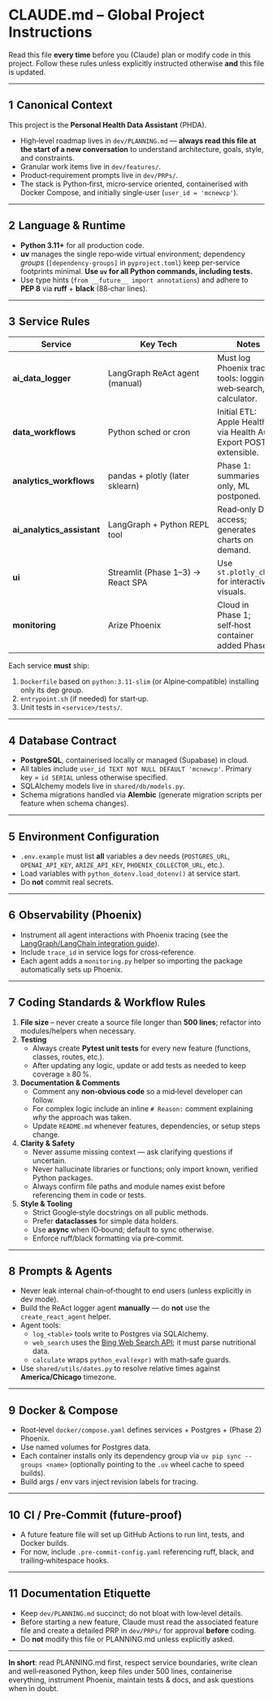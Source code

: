 # CLAUDE.md – Global Project Instructions

Read this file **every time** before you (Claude) plan or modify code in this project. Follow these rules unless explicitly instructed otherwise **and** this file is updated.

---
## 1  Canonical Context

This project is the **Personal Health Data Assistant** (PHDA).

* High‑level roadmap lives in `dev/PLANNING.md` — **always read this file at the start of a new conversation** to understand architecture, goals, style, and constraints.
* Granular work items live in `dev/features/`.
* Product‑requirement prompts live in `dev/PRPs/`.
* The stack is Python‑first, micro‑service oriented, containerised with Docker Compose, and initially single‑user (`user_id = 'mcnewcp'`).

---
## 2  Language & Runtime

* **Python 3.11+** for all production code.
* **uv** manages the single repo‑wide virtual environment; dependency *groups* (`[dependency-groups]` in `pyproject.toml`) keep per‑service footprints minimal. **Use `uv` for all Python commands, including tests.**
* Use type hints (`from __future__ import annotations`) and adhere to **PEP 8** via **ruff** + **black** (88‑char lines).

---
## 3  Service Rules

| Service                    | Key Tech                          | Notes                                                                    |
| -------------------------- | --------------------------------- | ------------------------------------------------------------------------ |
| **ai_data_logger**         | LangGraph ReAct agent (manual)    | Must log Phoenix traces; tools: logging, web‑search, calculator.         |
| **data_workflows**         | Python sched or cron              | Initial ETL: Apple Health via Health Auto Export POST; extensible.       |
| **analytics_workflows**    | pandas + plotly (later sklearn)   | Phase 1: summaries only, ML postponed.                                   |
| **ai_analytics_assistant** | LangGraph + Python REPL tool      | Read‑only DB access; generates charts on demand.                          |
| **ui**                     | Streamlit (Phase 1–3) → React SPA | Use `st.plotly_chart` for interactive visuals.                            |
| **monitoring**             | Arize Phoenix                     | Cloud in Phase 1; self‑host container added Phase 2.                      |

Each service **must** ship:

1. `Dockerfile` based on `python:3.11-slim` (or Alpine‑compatible) installing only its dep group.
2. `entrypoint.sh` (if needed) for start‑up.
3. Unit tests in `<service>/tests/`.

---
## 4  Database Contract

* **PostgreSQL**, containerised locally or managed (Supabase) in cloud.
* All tables include `user_id TEXT NOT NULL DEFAULT 'mcnewcp'`. Primary key = `id SERIAL` unless otherwise specified.
* SQLAlchemy models live in `shared/db/models.py`.
* Schema migrations handled via **Alembic** (generate migration scripts per feature when schema changes).

---
## 5  Environment Configuration

* `.env.example` must list **all** variables a dev needs (`POSTGRES_URL`, `OPENAI_API_KEY`, `ARIZE_API_KEY`, `PHOENIX_COLLECTOR_URL`, etc.).
* Load variables with `python_dotenv.load_dotenv()` at service start.
* Do **not** commit real secrets.

---
## 6  Observability (Phoenix)

* Instrument all agent interactions with Phoenix tracing (see the [LangGraph/LangChain integration guide](https://arize.com/docs/phoenix/integrations/frameworks/langchain/langchain-tracing)).
* Include `trace_id` in service logs for cross‑reference.
* Each agent adds a `monitoring.py` helper so importing the package automatically sets up Phoenix.

---
## 7  Coding Standards & Workflow Rules

1. **File size** – never create a source file longer than **500 lines**; refactor into modules/helpers when necessary.
2. **Testing**
   * Always create **Pytest unit tests** for every new feature (functions, classes, routes, etc.).
   * After updating any logic, update or add tests as needed to keep coverage ≥ 80 %.
3. **Documentation & Comments**
   * Comment any **non‑obvious code** so a mid‑level developer can follow.
   * For complex logic include an inline `# Reason:` comment explaining *why* the approach was taken.
   * Update `README.md` whenever features, dependencies, or setup steps change.
4. **Clarity & Safety**
   * Never assume missing context — ask clarifying questions if uncertain.
   * Never hallucinate libraries or functions; only import known, verified Python packages.
   * Always confirm file paths and module names exist before referencing them in code or tests.
5. **Style & Tooling**
   * Strict Google‑style docstrings on all public methods.
   * Prefer **dataclasses** for simple data holders.
   * Use **async** when IO‑bound; default to sync otherwise.
   * Enforce ruff/black formatting via pre‑commit.

---
## 8  Prompts & Agents

* Never leak internal chain‑of‑thought to end users (unless explicitly in dev mode).
* Build the ReAct logger agent **manually** — do **not** use the `create_react_agent` helper.
* Agent tools:
  * `log_<table>` tools write to Postgres via SQLAlchemy.
  * `web_search` uses the [Bing Web Search API](https://learn.microsoft.com/en-us/bing/search-apis/bing-web-search); it must parse nutritional data.
  * `calculate` wraps `python_eval(expr)` with math‑safe guards.
* Use `shared/utils/dates.py` to resolve relative times against **America/Chicago** timezone.

---
## 9  Docker & Compose

* Root‑level `docker/compose.yaml` defines services + Postgres + (Phase 2) Phoenix.
* Use named volumes for Postgres data.
* Each container installs only its dependency group via `uv pip sync --groups <name>` (optionally pointing to the `.uv` wheel cache to speed builds).
* Build args / env vars inject revision labels for tracing.

---
## 10  CI / Pre‑Commit (future‑proof)

* A future feature file will set up GitHub Actions to run lint, tests, and Docker builds.
* For now, include `.pre-commit-config.yaml` referencing ruff, black, and trailing‑whitespace hooks.

---
## 11  Documentation Etiquette

* Keep `dev/PLANNING.md` succinct; do not bloat with low‑level details.
* Before starting a new feature, Claude must read the associated feature file and create a detailed PRP in `dev/PRPs/` for approval **before** coding.
* Do **not** modify this file or PLANNING.md unless explicitly asked.

---
**In short**: read PLANNING.md first, respect service boundaries, write clean and well‑reasoned Python, keep files under 500 lines, containerise everything, instrument Phoenix, maintain tests & docs, and ask questions when in doubt.


